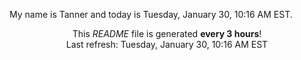 My name is Tanner and today is Tuesday, January 30, 10:16 AM EST.

<p align="center">This <i>README</i> file is generated <b>every 3 hours</b>!</br>Last refresh: Tuesday, January 30, 10:16 AM EST<br /></p>
